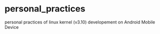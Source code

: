 # personal_practices
personal practices of linux kernel (v3.10) developement on Android Mobile Device
